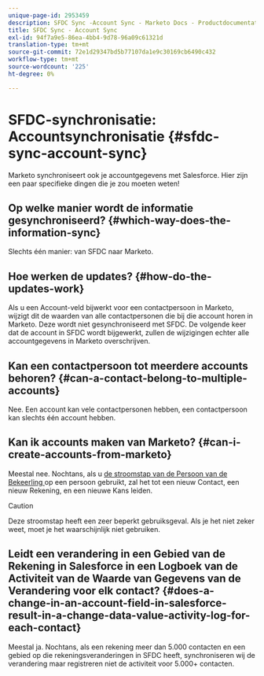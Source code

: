 ```yaml
---
unique-page-id: 2953459
description: SFDC Sync -Account Sync - Marketo Docs - Productdocumentatie
title: SFDC Sync - Account Sync
exl-id: 94f7a9e5-86ea-4bb4-9d78-96a09c61321d
translation-type: tm+mt
source-git-commit: 72e1d29347bd5b77107da1e9c30169cb6490c432
workflow-type: tm+mt
source-wordcount: '225'
ht-degree: 0%

---
```


# SFDC-synchronisatie: Accountsynchronisatie {#sfdc-sync-account-sync}

Marketo synchroniseert ook je accountgegevens met Salesforce. Hier zijn een paar specifieke dingen die je zou moeten weten!

## Op welke manier wordt de informatie gesynchroniseerd? {#which-way-does-the-information-sync}

Slechts één manier: van SFDC naar Marketo.

## Hoe werken de updates? {#how-do-the-updates-work}

Als u een Account-veld bijwerkt voor een contactpersoon in Marketo, wijzigt dit de waarden van alle contactpersonen die bij die account horen in Marketo. Deze wordt niet gesynchroniseerd met SFDC. De volgende keer dat de account in SFDC wordt bijgewerkt, zullen de wijzigingen echter alle accountgegevens in Marketo overschrijven.

## Kan een contactpersoon tot meerdere accounts behoren?  {#can-a-contact-belong-to-multiple-accounts}

Nee. Een account kan vele contactpersonen hebben, een contactpersoon kan slechts één account hebben.

## Kan ik accounts maken van Marketo? {#can-i-create-accounts-from-marketo}

Meestal nee. Nochtans, als u [de stroomstap van de Persoon van de Bekeerling ](/help/marketo/product-docs/core-marketo-concepts/smart-campaigns/flow-actions/convert-person.md) op een persoon gebruikt, zal het tot een nieuw Contact, een nieuw Rekening, en een nieuwe Kans leiden.

>[!CAUTION]
>
>Deze stroomstap heeft een zeer beperkt gebruiksgeval. Als je het niet zeker weet, moet je het waarschijnlijk niet gebruiken.

## Leidt een verandering in een Gebied van de Rekening in Salesforce in een Logboek van de Activiteit van de Waarde van Gegevens van de Verandering voor elk contact?  {#does-a-change-in-an-account-field-in-salesforce-result-in-a-change-data-value-activity-log-for-each-contact}

Meestal ja. Nochtans, als een rekening meer dan 5.000 contacten en een gebied op die rekeningsveranderingen in SFDC heeft, synchroniseren wij de verandering maar registreren niet de activiteit voor 5.000+ contacten.
